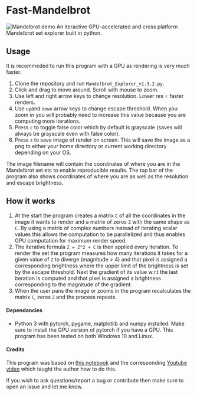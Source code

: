 # Fast-Mandelbrot
![Mandelbrot demo](https://user-images.githubusercontent.com/86885371/151717624-7b03822b-3f3b-431f-9d72-5c1f7f67354c.jpg)
An iteractive GPU-accelerated and cross platform Mandelbrot set explorer built in python.

## Usage
It is recommeded to run this program with a GPU as rendering is very much faster.
1. Clone the repository and run `Mandelbrot_Explorer_v1.3.2.py`.
2. Click and drag to move around. Scroll with mouse to zoom.
3. Use left and right arrow keys to change resolution. Lower res = faster renders.
4. Use `up`and `down` arrow keys to change escape threshold. When you zoom in you will probably need to increase this value because you are computing more iterations.
5. Press `c` to toggle false color which by default is grayscale (saves will always be grayscale even with false color).
6. Press `s` to save image of render on screen. This will save the image as a png to either your home directory or current working directory depending on your OS. 

The image filename will contain the coordinates of where you are in the Mandelbrot set etc to enable reproducible results.
The top bar of the program also shows coordinates of where you are as well as the resolution and escape brightness.

## How it works
1. At the start the program creates a matrix `C` of all the coordinates in the image it wants to render and a matrix of zeros `Z` with the same shape as `C`. By using a matrix of complex numbers instead of iterating scalar values this allows the computation to be parallelized and thus enables GPU computation for maximum render speed.
2. The iterative formula `Z = Z^2 + C` is then applied every iteration.  To render the set the program measures how many iterations it takes for a given value of `Z` to diverge (magnitude > 4) and that pixel is assigned a corresponding brightness where the upper limit of the brightness is set by the escape threshold. Next the gradient of its value w.r.t the last iteration is computed and that pixel is assigned a brightness corresponding to the magnitude of the gradient.
3. When the user pans the image or zooms in the program recalculates the matrix `C`, zeros `Z` and the process repeats.

#### Dependancies
* Python 3 with pytorch, pygame, matplotlib and numpy installed. Make sure to install the GPU version of pytorch if you have a GPU.
This program has been tested on both Windows 10 and Linux.

#### Credits
This program was based on [this notebook](https://github.com/mnd-af/src/blob/master/2020/07/14/Mandelbrot.ipynb) and the corresponding [Youtube video](https://youtu.be/GvVYKoX1g2s) which taught the author how to do this.

If you wish to ask questions/report a bug or contribute then make sure to open an issue and let me know.
